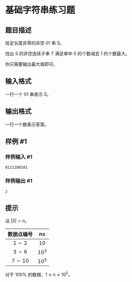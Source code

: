 # 基础字符串练习题

## 题目描述

给定长度非零的非空 01 串 $S$。

找出 $S$ 的非空连续子串 $T$ 满足串中 0 的个数减去 1 的个数最大。

你只需要输出最大值即可。

## 输入格式

一行一个 01 串表示 $S$。

## 输出格式

一行一个数表示答案。

## 样例 #1

### 样例输入 #1
```
0111100101
```

### 样例输出 #1

```
2
```

## 提示

设 $|S| = n$。

| 数据点编号 | $n \le$ |
| :--: | :--: |
| $1 \sim 2$ | $10$ |
| $3 \sim 6$ | ${10}^3$ |
| $7 \sim 10$ | ${10}^5$ |

对于 $100\%$ 的数据，$1 \le n \le {10}^5$。

